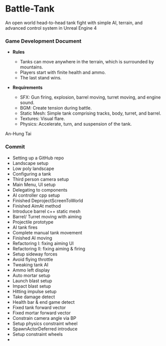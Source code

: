 # Battle-Tank
An open world head-to-head tank fight with simple AI, terrain, and advanced control system in Unreal Engine 4

### Game Development Document
- **Rules**
	- Tanks can move anywhere in the terrain, which is surrounded by mountains.
	- Players start with finite health and ammo.
	- The last stand wins.

- **Requirements**
	- SFX: Gun firing, explosion, barrel moving, turret moving, and engine sound.
	- BGM: Create tension during battle.
	- Static Mesh: Simple tank comprising tracks, body, turret, and barrel.
	- Textures: Visual flare.
	- Physics: Accelerate, turn, and suspension of the tank.

An-Hung Tai

### Commit
* Setting up a GitHub repo
* Landscape setup
* Low poly landscape
* Configuring a tank
* Third person camera setup
* Main Menu, UI setup
* Delegating to components
* AI controller cpp setup
* Finished DeprojectScreenToWorld
* Finished AimAt method
* Introduce barrel c++ static mesh
* Barrel/ Turret moving with aiming
* Projectile prototype
* AI tank fires
* Complete manual tank movement
* Finished AI moving
* Refactoring I: fixing aiming UI
* Refactoring II: fixing aiming & firing
* Setup sideway forces
* Avoid flying throttle
* Tweaking tank AI
* Ammo left display
* Auto mortar setup
* Launch blast setup
* Impact blast setup
* Hitting impulse setup
* Take damage detect
* Health bar & end game detect
* Fixed tank forward vector
* Fixed mortar forward vector
* Constrain camera angle via BP
* Setup physics constraint wheel
* SpawnActorDeferred introduce
* Setup constraint wheels
*